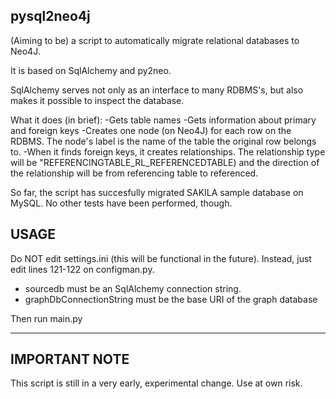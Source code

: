 pysql2neo4j
-----------

(Aiming to be) a script to automatically migrate relational databases to Neo4J.

It is based on SqlAlchemy and py2neo.

SqlAlchemy serves not only as an interface to many RDBMS's, but also makes it possible to inspect the database.

What it does (in brief):
-Gets table names
-Gets information about primary and foreign keys
-Creates one node (on Neo4J) for each row on the RDBMS. The node's label is the name of the table the original row belongs to.
-When it finds foreign keys, it creates relationships. The relationship type will be "REFERENCINGTABLE\_RL\_REFERENCEDTABLE) and the direction of the relationship will be from referencing table to referenced.

So far, the script has succesfully migrated SAKILA sample database on MySQL. No other tests have been performed, though.

USAGE
---
Do NOT edit settings.ini (this will be functional in the future). Instead, just edit lines 121-122 on configman.py.
- sourcedb must be an SqlAlchemy connection string.
- graphDbConnectionString must be the base URI of the graph database

Then run main.py

---

IMPORTANT NOTE
---
This script is still in a very early, experimental change. Use at own risk.

